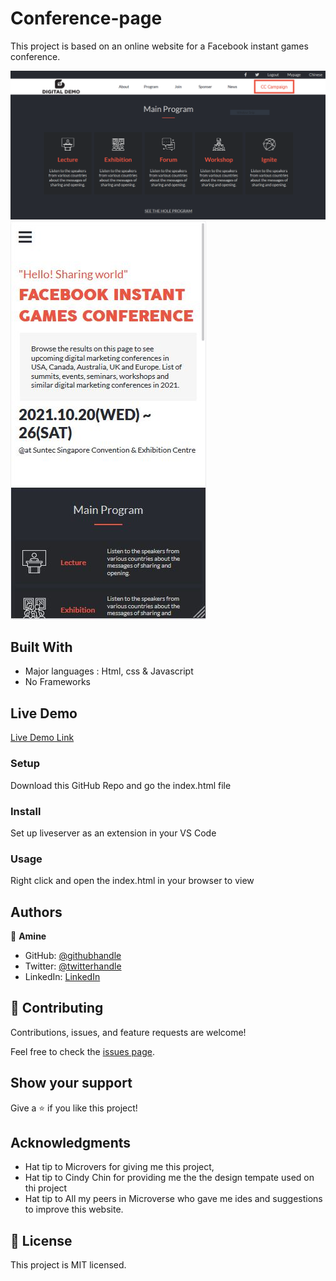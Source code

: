 # Conference-page

This project is based on an online website for a Facebook instant games conference.

![screenshot](./screenshots/tempsnip.png)
![screenshot](./screenshots/mobile-screenshot.JPG)

## Built With

- Major languages : Html, css & Javascript
- No Frameworks

## Live Demo

[Live Demo Link](https://medaminedev66.github.io/Conference-page/)

### Setup

Download this GitHub Repo and go the index.html file

### Install

Set up liveserver as an extension in your VS Code

### Usage

Right click and open the index.html in your browser to view

## Authors

👤 **Amine**

- GitHub: [@githubhandle](https://github.com/medaminedev66)
- Twitter: [@twitterhandle](https://twitter.com/eedmakula)
- LinkedIn: [LinkedIn](https://www.linkedin.com/in/mohammed-amine-smahi-1b8615187)

## 🤝 Contributing

Contributions, issues, and feature requests are welcome!

Feel free to check the [issues page](../../issues/).

## Show your support

Give a ⭐️ if you like this project!

## Acknowledgments

- Hat tip to Microvers for giving me this project,
- Hat tip to Cindy Chin for providing me the the design tempate used on thi project
- Hat tip to All my peers in Microverse who gave me ides and suggestions to improve this website.

## 📝 License

This project is MIT licensed.
